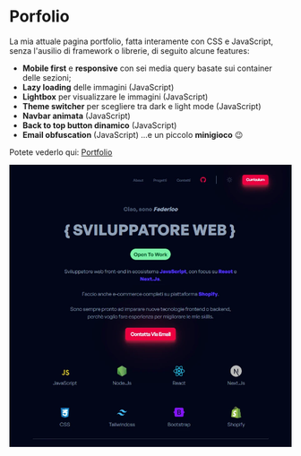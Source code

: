 # Porfolio

La mia attuale pagina portfolio, fatta interamente con CSS e JavaScript, senza l'ausilio di framework o librerie, di seguito alcune features:

- **Mobile first** e **responsive** con sei media query basate sui container delle sezioni;
- **Lazy loading** delle immagini (JavaScript)
- **Lightbox** per visualizzare le immagini (JavaScript)
- **Theme switcher** per scegliere tra dark e light mode (JavaScript)
- **Navbar animata** (JavaScript)
- **Back to top button dinamico** (JavaScript)
- **Email obfuscation** (JavaScript)
  ...e un piccolo **minigioco** 😉

Potete vederlo qui: [Portfolio]()

<!-- Home link e img -->
<a align="center" href="">

![Screenshot](./public/pagina-portfolio.webp)

</a>
